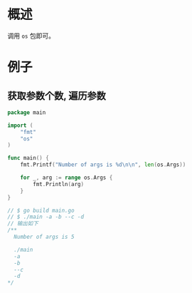 # 概述

调用 `os` 包即可。

# 例子

## 获取参数个数, 遍历参数

```go
package main

import (
	"fmt"
	"os"
)

func main() {
	fmt.Printf("Number of args is %d\n\n", len(os.Args))

	for _, arg := range os.Args {
		fmt.Println(arg)
	}
}

// $ go build main.go
// $ ./main -a -b --c -d
// 输出如下 
/**
  Number of args is 5

  ./main
  -a
  -b
  --c
  -d
*/
```